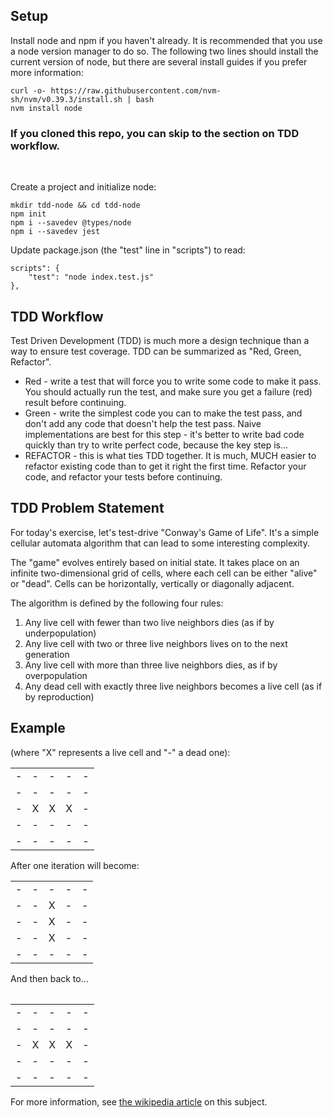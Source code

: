## Setup
Install node and npm if you haven't already.  It is recommended that you
use a node version manager to do so.  The following two lines should install
the current version of node, but there are several install guides if you prefer more information:
```
curl -o- https://raw.githubusercontent.com/nvm-sh/nvm/v0.39.3/install.sh | bash
nvm install node
```

### If you cloned this repo, you can skip to the section on TDD workflow.
</br>

Create a project and initialize node:</br>
```
mkdir tdd-node && cd tdd-node
npm init
npm i --savedev @types/node
npm i --savedev jest
```
Update package.json (the "test" line in "scripts") to read:
```
scripts": {
    "test": "node index.test.js"
},
```

## TDD Workflow
Test Driven Development (TDD) is much more a design technique than a way to ensure test coverage.  TDD can be summarized as "Red, Green, Refactor".
- Red - write a test that will force you to write some code to make it pass.  You should actually run the test, and make sure you get a failure (red) result before continuing.
- Green - write the simplest code you can to make the test pass, and don't add any code that doesn't help the test pass.  Naive implementations are best for this step - it's better to write bad code quickly than try to write perfect code, because the key step is...
- REFACTOR - this is what ties TDD together.  It is much, MUCH easier to refactor existing code than to get it right the first time.  Refactor your code, and refactor your tests before continuing.

## TDD Problem Statement
For today's exercise, let's test-drive "Conway's Game of Life".  It's a simple cellular automata algorithm that can lead to some interesting complexity.  

The "game" evolves entirely based on initial state.  It takes place on an infinite two-dimensional grid of cells, where each cell can be either "alive" or "dead".  Cells can be horizontally, vertically or diagonally adjacent.

The algorithm is defined by the following four rules:
1. Any live cell with fewer than two live neighbors dies (as if by underpopulation)
2. Any live cell with two or three live neighbors lives on to the next generation
3. Any live cell with more than three live neighbors dies, as if by overpopulation
4. Any dead cell with exactly three live neighbors becomes a live cell (as if by reproduction)

## Example 
(where "X" represents a live cell and "-" a dead one):

<table>
<tr><td>-</td><td>-</td><td>-</td><td>-</td><td>-</td></tr>
<tr><td>-</td><td>-</td><td>-</td><td>-</td><td>-</td></tr>
<tr><td>-</td><td>X</td><td>X</td><td>X</td><td>-</td></tr>
<tr><td>-</td><td>-</td><td>-</td><td>-</td><td>-</td></tr>
<tr><td>-</td><td>-</td><td>-</td><td>-</td><td>-</td></tr>
</table>
After one iteration will become:
<table class="tg">
<tr><td>-</td><td>-</td><td>-</td><td>-</td><td>-</td></tr>
<tr><td>-</td><td>-</td><td>X</td><td>-</td><td>-</td></tr>
<tr><td>-</td><td>-</td><td>X</td><td>-</td><td>-</td></tr>
<tr><td>-</td><td>-</td><td>X</td><td>-</td><td>-</td></tr>
<tr><td>-</td><td>-</td><td>-</td><td>-</td><td>-</td></tr>
</table>
And then back to...
<table class="tg">
<table class="tg">
<tr><td>-</td><td>-</td><td>-</td><td>-</td><td>-</td></tr>
<tr><td>-</td><td>-</td><td>-</td><td>-</td><td>-</td></tr>
<tr><td>-</td><td>X</td><td>X</td><td>X</td><td>-</td></tr>
<tr><td>-</td><td>-</td><td>-</td><td>-</td><td>-</td></tr>
<tr><td>-</td><td>-</td><td>-</td><td>-</td><td>-</td></tr>
</table>
</table>

For more information, see [the wikipedia article](https://en.wikipedia.org/wiki/Conway%27s_Game_of_Life) on this subject.